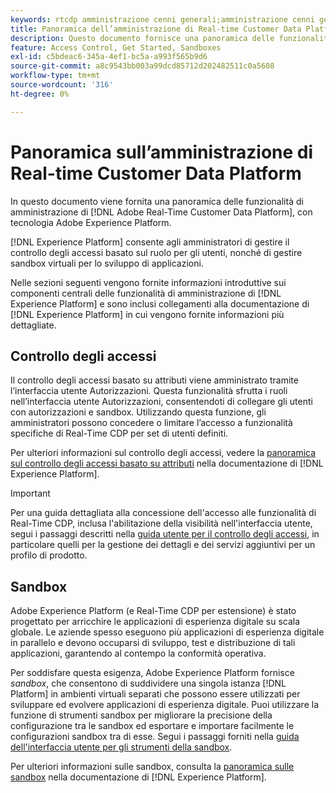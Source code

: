 ```yaml
---
keywords: rtcdp amministrazione cenni generali;amministrazione cenni generali
title: Panoramica dell’amministrazione di Real-time Customer Data Platform
description: Questo documento fornisce una panoramica delle funzionalità di amministrazione di Adobe Real-time Customer Data Platform, basate su Adobe Experience Platform.
feature: Access Control, Get Started, Sandboxes
exl-id: c5bdeac6-345a-4ef1-bc5a-a993f565b9d6
source-git-commit: a8c9543bb003a99dcd85712d202482511c0a5608
workflow-type: tm+mt
source-wordcount: '316'
ht-degree: 0%

---
```


# Panoramica sull’amministrazione di Real-time Customer Data Platform

In questo documento viene fornita una panoramica delle funzionalità di amministrazione di [!DNL Adobe Real-Time Customer Data Platform], con tecnologia Adobe Experience Platform.

[!DNL Experience Platform] consente agli amministratori di gestire il controllo degli accessi basato sul ruolo per gli utenti, nonché di gestire sandbox virtuali per lo sviluppo di applicazioni.

Nelle sezioni seguenti vengono fornite informazioni introduttive sui componenti centrali delle funzionalità di amministrazione di [!DNL Experience Platform] e sono inclusi collegamenti alla documentazione di [!DNL Experience Platform] in cui vengono fornite informazioni più dettagliate.

## Controllo degli accessi

Il controllo degli accessi basato su attributi viene amministrato tramite l’interfaccia utente Autorizzazioni. Questa funzionalità sfrutta i ruoli nell’interfaccia utente Autorizzazioni, consentendoti di collegare gli utenti con autorizzazioni e sandbox. Utilizzando questa funzione, gli amministratori possono concedere o limitare l’accesso a funzionalità specifiche di Real-Time CDP per set di utenti definiti.

Per ulteriori informazioni sul controllo degli accessi, vedere la [panoramica sul controllo degli accessi basato su attributi](/help/access-control/abac/overview.md) nella documentazione di [!DNL Experience Platform].

>[!IMPORTANT]
>
>Per una guida dettagliata alla concessione dell&#39;accesso alle funzionalità di Real-Time CDP, inclusa l&#39;abilitazione della visibilità nell&#39;interfaccia utente, segui i passaggi descritti nella [guida utente per il controllo degli accessi](../../access-control/ui/overview.md), in particolare quelli per la gestione dei dettagli e dei servizi aggiuntivi per un profilo di prodotto.

## Sandbox

Adobe Experience Platform (e Real-Time CDP per estensione) è stato progettato per arricchire le applicazioni di esperienza digitale su scala globale. Le aziende spesso eseguono più applicazioni di esperienza digitale in parallelo e devono occuparsi di sviluppo, test e distribuzione di tali applicazioni, garantendo al contempo la conformità operativa.

Per soddisfare questa esigenza, Adobe Experience Platform fornisce *sandbox*, che consentono di suddividere una singola istanza [!DNL Platform] in ambienti virtuali separati che possono essere utilizzati per sviluppare ed evolvere applicazioni di esperienza digitale. Puoi utilizzare la funzione di strumenti sandbox per migliorare la precisione della configurazione tra le sandbox ed esportare e importare facilmente le configurazioni sandbox tra di esse. Segui i passaggi forniti nella [guida dell&#39;interfaccia utente per gli strumenti della sandbox](../../sandboxes/ui/sandbox-tooling.md).

Per ulteriori informazioni sulle sandbox, consulta la [panoramica sulle sandbox](../../sandboxes/home.md) nella documentazione di [!DNL Experience Platform].
